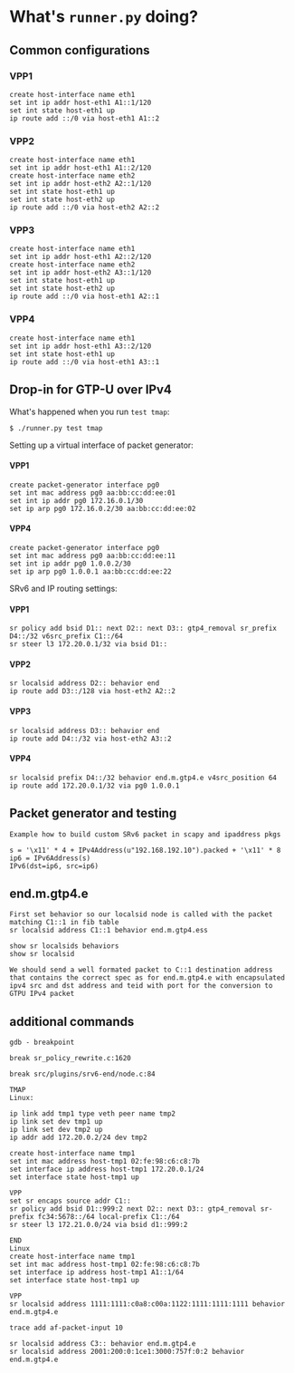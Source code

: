 # What's `runner.py` doing?

## Common configurations

### VPP1
```
create host-interface name eth1
set int ip addr host-eth1 A1::1/120
set int state host-eth1 up
ip route add ::/0 via host-eth1 A1::2
```


### VPP2

```
create host-interface name eth1
set int ip addr host-eth1 A1::2/120
create host-interface name eth2
set int ip addr host-eth2 A2::1/120
set int state host-eth1 up
set int state host-eth2 up
ip route add ::/0 via host-eth2 A2::2
```


### VPP3

```
create host-interface name eth1
set int ip addr host-eth1 A2::2/120
create host-interface name eth2
set int ip addr host-eth2 A3::1/120
set int state host-eth1 up
set int state host-eth2 up
ip route add ::/0 via host-eth1 A2::1
```

### VPP4

```
create host-interface name eth1
set int ip addr host-eth1 A3::2/120
set int state host-eth1 up
ip route add ::/0 via host-eth1 A3::1
```


## Drop-in for GTP-U over IPv4

What's happened when you run `test tmap`:

    $ ./runner.py test tmap


Setting up a virtual interface of packet generator:

#### VPP1

```
create packet-generator interface pg0
set int mac address pg0 aa:bb:cc:dd:ee:01
set int ip addr pg0 172.16.0.1/30
set ip arp pg0 172.16.0.2/30 aa:bb:cc:dd:ee:02
```

#### VPP4

```
create packet-generator interface pg0
set int mac address pg0 aa:bb:cc:dd:ee:11
set int ip addr pg0 1.0.0.2/30
set ip arp pg0 1.0.0.1 aa:bb:cc:dd:ee:22
```

SRv6 and IP routing settings:

#### VPP1

```
sr policy add bsid D1:: next D2:: next D3:: gtp4_removal sr_prefix D4::/32 v6src_prefix C1::/64
sr steer l3 172.20.0.1/32 via bsid D1::

```

#### VPP2

```
sr localsid address D2:: behavior end
ip route add D3::/128 via host-eth2 A2::2
```

#### VPP3

```
sr localsid address D3:: behavior end
ip route add D4::/32 via host-eth2 A3::2
```

#### VPP4

```
sr localsid prefix D4::/32 behavior end.m.gtp4.e v4src_position 64
ip route add 172.20.0.1/32 via pg0 1.0.0.1
```




## Packet generator and testing

    Example how to build custom SRv6 packet in scapy and ipaddress pkgs

    s = '\x11' * 4 + IPv4Address(u"192.168.192.10").packed + '\x11' * 8
    ip6 = IPv6Address(s)
    IPv6(dst=ip6, src=ip6)


## end.m.gtp4.e

    First set behavior so our localsid node is called with the packet
    matching C1::1 in fib table
    sr localsid address C1::1 behavior end.m.gtp4.ess

    show sr localsids behaviors
    show sr localsid

    We should send a well formated packet to C::1 destination address
    that contains the correct spec as for end.m.gtp4.e with encapsulated
    ipv4 src and dst address and teid with port for the conversion to
    GTPU IPv4 packet


## additional commands

    gdb - breakpoint

    break sr_policy_rewrite.c:1620

    break src/plugins/srv6-end/node.c:84

    TMAP
    Linux:

    ip link add tmp1 type veth peer name tmp2
    ip link set dev tmp1 up
    ip link set dev tmp2 up
    ip addr add 172.20.0.2/24 dev tmp2

    create host-interface name tmp1
    set int mac address host-tmp1 02:fe:98:c6:c8:7b
    set interface ip address host-tmp1 172.20.0.1/24
    set interface state host-tmp1 up

    VPP
    set sr encaps source addr C1::
    sr policy add bsid D1::999:2 next D2:: next D3:: gtp4_removal sr-prefix fc34:5678::/64 local-prefix C1::/64
    sr steer l3 172.21.0.0/24 via bsid d1::999:2

    END
    Linux
    create host-interface name tmp1
    set int mac address host-tmp1 02:fe:98:c6:c8:7b
    set interface ip address host-tmp1 A1::1/64
    set interface state host-tmp1 up

    VPP
    sr localsid address 1111:1111:c0a8:c00a:1122:1111:1111:1111 behavior end.m.gtp4.e

    trace add af-packet-input 10

    sr localsid address C3:: behavior end.m.gtp4.e
    sr localsid address 2001:200:0:1ce1:3000:757f:0:2 behavior end.m.gtp4.e
